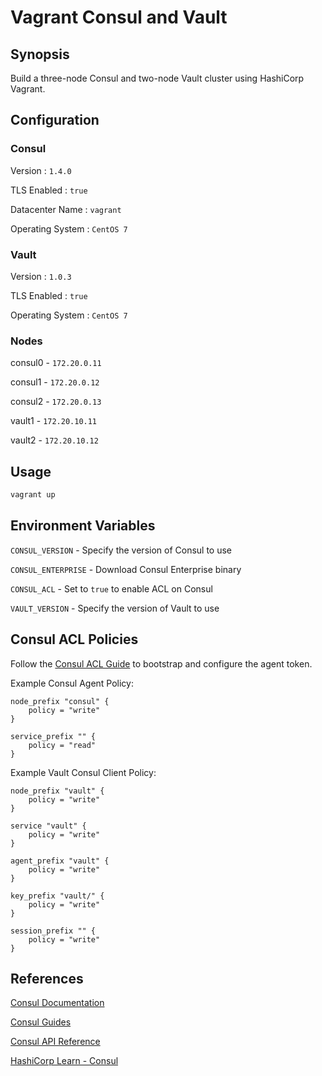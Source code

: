 # Vagrant Consul and Vault

## Synopsis

Build a three-node Consul and two-node Vault cluster using HashiCorp Vagrant.

## Configuration

### Consul

Version : `1.4.0`

TLS Enabled : `true`

Datacenter Name : `vagrant`

Operating System : `CentOS 7`

### Vault

Version : `1.0.3`

TLS Enabled : `true`

Operating System : `CentOS 7`

### Nodes

consul0 - `172.20.0.11`

consul1 - `172.20.0.12`

consul2 - `172.20.0.13`

vault1 - `172.20.10.11`

vault2 - `172.20.10.12`

## Usage

``` bash
vagrant up
```

## Environment Variables

`CONSUL_VERSION` - Specify the version of Consul to use

`CONSUL_ENTERPRISE` - Download Consul Enterprise binary

`CONSUL_ACL` - Set to `true` to enable ACL on Consul

`VAULT_VERSION` - Specify the version of Vault to use

## Consul ACL Policies

Follow the [Consul ACL Guide](https://learn.hashicorp.com/consul/advanced/day-1-operations/acl-guide) to bootstrap and configure the agent token.

Example Consul Agent Policy:

```
node_prefix "consul" {
    policy = "write"
}

service_prefix "" {
    policy = "read"
}
```

Example Vault Consul Client Policy:

```
node_prefix "vault" {
    policy = "write"
}

service "vault" {
    policy = "write"
}

agent_prefix "vault" {
    policy = "write"
}

key_prefix "vault/" {
    policy = "write"
}

session_prefix "" {
    policy = "write"
}
```

## References

[Consul Documentation](https://www.consul.io/docs/index.html)

[Consul Guides](https://www.consul.io/docs/guides/index.html)

[Consul API Reference](https://www.consul.io/api/index.html)

[HashiCorp Learn - Consul](https://learn.hashicorp.com/consul)
